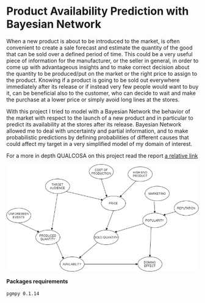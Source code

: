 # Product Availability Prediction with Bayesian Network 

When a new product is about to be introduced to the market, is often convenient to create a sale forecast and estimate the quantity of the good that can be sold over a defined period of time. This could be a very useful piece of information for the manufacturer, or the seller in general, in order to come up with advantageous insights and to make correct decision about the quantity to be produced/put on the market or the right price to assign to the product. Knowing if a product is going to be sold out everywhere immediately after its release or if instead very few people would want to buy it, can be beneficial also to the customer, who can decide to wait and make the purchase at a lower price or simply avoid long lines at the stores.

With this project I tried to model with a Bayesian Network the behavior of the market with respect to the launch of a new product and in particular to predict its availability at the stores after its release. Bayesian Network allowed me to deal with uncertainty and partial information, and to make probabilistic predictions by defining probabilities of different causes that could affect my target in a very simplified model of my domain of interest.

For a more in depth QUALCOSA on this project read the report [a relative link](README.md)

![Alt text](img/Network.png?raw=true "Network Topology")

**Packages requirements**

`pgmpy 0.1.14 `
